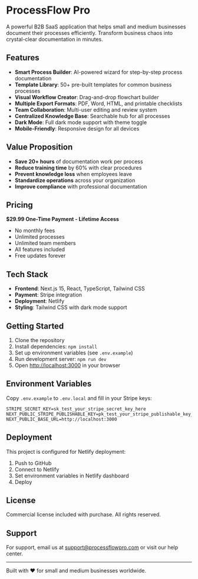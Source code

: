# ProcessFlow Pro

A powerful B2B SaaS application that helps small and medium businesses document their processes efficiently. Transform business chaos into crystal-clear documentation in minutes.

## Features

- **Smart Process Builder**: AI-powered wizard for step-by-step process documentation
- **Template Library**: 50+ pre-built templates for common business processes
- **Visual Workflow Creator**: Drag-and-drop flowchart builder
- **Multiple Export Formats**: PDF, Word, HTML, and printable checklists
- **Team Collaboration**: Multi-user editing and review system
- **Centralized Knowledge Base**: Searchable hub for all processes
- **Dark Mode**: Full dark mode support with theme toggle
- **Mobile-Friendly**: Responsive design for all devices

## Value Proposition

- **Save 20+ hours** of documentation work per process
- **Reduce training time** by 60% with clear procedures
- **Prevent knowledge loss** when employees leave
- **Standardize operations** across your organization
- **Improve compliance** with professional documentation

## Pricing

**$29.99 One-Time Payment - Lifetime Access**
- No monthly fees
- Unlimited processes
- Unlimited team members
- All features included
- Free updates forever

## Tech Stack

- **Frontend**: Next.js 15, React, TypeScript, Tailwind CSS
- **Payment**: Stripe integration
- **Deployment**: Netlify
- **Styling**: Tailwind CSS with dark mode support

## Getting Started

1. Clone the repository
2. Install dependencies: `npm install`
3. Set up environment variables (see `.env.example`)
4. Run development server: `npm run dev`
5. Open [http://localhost:3000](http://localhost:3000) in your browser

## Environment Variables

Copy `.env.example` to `.env.local` and fill in your Stripe keys:

```env
STRIPE_SECRET_KEY=sk_test_your_stripe_secret_key_here
NEXT_PUBLIC_STRIPE_PUBLISHABLE_KEY=pk_test_your_stripe_publishable_key_here
NEXT_PUBLIC_BASE_URL=http://localhost:3000
```

## Deployment

This project is configured for Netlify deployment:

1. Push to GitHub
2. Connect to Netlify
3. Set environment variables in Netlify dashboard
4. Deploy

## License

Commercial license included with purchase. All rights reserved.

## Support

For support, email us at support@processflowpro.com or visit our help center.

---

Built with ❤️ for small and medium businesses worldwide.